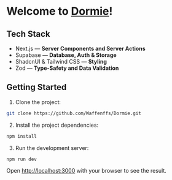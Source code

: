 # Welcome to [Dormie](https://github.com/Waffenffs/Dormie/)!

## Tech Stack

- Next.js — **Server Components and Server Actions**
- Supabase — **Database, Auth & Storage**
- ShadcnUI & Tailwind CSS — **Styling**
- Zod — **Type-Safety and Data Validation**

## Getting Started

1. Clone the project:
```bash
git clone https://github.com/Waffenffs/Dormie.git
```

2. Install the project dependencies:

```bash
npm install
```

3. Run the development server:

```bash
npm run dev
```

Open [http://localhost:3000](http://localhost:3000) with your browser to see the result.
